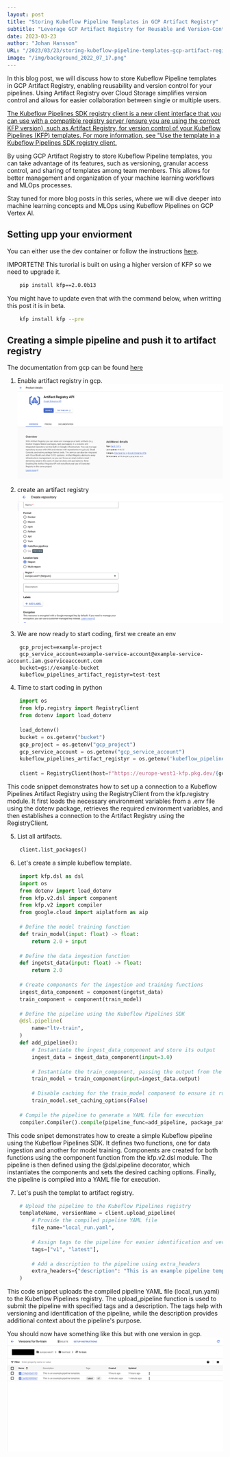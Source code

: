 ```yaml
---
layout: post
title: "Storing Kubeflow Pipeline Templates in GCP Artifact Registry"
subtitle: "Leverage GCP Artifact Registry for Reusable and Version-Controlled Kubeflow Pipeline Templates"
date: 2023-03-23
author: "Johan Hansson"
URL: "/2023/03/23/storing-kubeflow-pipeline-templates-gcp-artifact-registry"
image: "/img/background_2022_07_17.png"
---
```


In this blog post, we will discuss how to store Kubeflow Pipeline templates in GCP Artifact Registry, enabling reusability and version control for your pipelines. Using Artifact Registry over Cloud Storage simplifies version control and allows for easier collaboration between single or multiple users.

[The Kubeflow Pipelines SDK registry client is a new client interface that you can use with a compatible registry server (ensure you are using the correct KFP version), such as Artifact Registry, for version control of your Kubeflow Pipelines (KFP) templates. For more information, see "Use the template in a Kubeflow Pipelines SDK registry client.](https://cloud.google.com/vertex-ai/docs/pipelines/create-pipeline-template#use-the-template-in-kfp-client)

By using GCP Artifact Registry to store Kubeflow Pipeline templates, you can take advantage of its features, such as versioning, granular access control, and sharing of templates among team members. This allows for better management and organization of your machine learning workflows and MLOps processes.

Stay tuned for more blog posts in this series, where we will dive deeper into machine learning concepts and MLOps using Kubeflow Pipelines on GCP Vertex AI.

## Setting upp your enviorment

You can either use the dev container or follow the instructions [here](https://njordy.com/2023/03/21/kubeflow-pipelines/).  

IMPORTETN! This turorial is built on using a higher version of KFP so we need to upgrade it. 

```bash
    pip install kfp==2.0.0b13
```
You might have to update even that with the command below, when writting this post it is in beta.  
```bash
    kfp install kfp --pre
```

## Creating a simple pipeline and push it to artifact registry

The documentation from gcp can be found [here](https://cloud.google.com/vertex-ai/docs/pipelines/create-pipeline-template#vertex-ai-sdk-for-python_1)

1. Enable artifact registry in gcp. 
![artifact registry](../../static/img/enable_artifact_registry.png)

2. create an artifact registry
![Enable vertex](/img/artifact_registry_kubeflow.png)

3. We are now ready to start coding, first we create an env
```env 
    gcp_project=example-project
    gcp_service_account=example-service-account@example-service-account.iam.gserviceaccount.com
    bucket=gs://example-bucket
    kubeflow_pipelines_artifact_registyr=test-test
```

4. Time to start coding in python
```python 
    import os
    from kfp.registry import RegistryClient
    from dotenv import load_dotenv

    load_dotenv()
    bucket = os.getenv("bucket")
    gcp_project = os.getenv("gcp_project")
    gcp_service_account = os.getenv("gcp_service_account")
    kubeflow_pipelines_artifact_registyr = os.getenv('kubeflow_pipelines_artifact_registyr')

    client = RegistryClient(host=f"https://europe-west1-kfp.pkg.dev/{gcp_project}/{kubeflow_pipelines_artifact_registyr}")
```

This code snippet demonstrates how to set up a connection to a Kubeflow Pipelines Artifact Registry using the RegistryClient from the kfp.registry module. It first loads the necessary environment variables from a .env file using the dotenv package, retrieves the required environment variables, and then establishes a connection to the Artifact Registry using the RegistryClient.


5. List all artifacts. 
```python 
    client.list_packages()
```

6. Let's create a simple kubeflow template. 
```python 
    import kfp.dsl as dsl
    import os
    from dotenv import load_dotenv
    from kfp.v2.dsl import component
    from kfp.v2 import compiler
    from google.cloud import aiplatform as aip

    # Define the model training function
    def train_model(input: float) -> float:
        return 2.0 + input

    # Define the data ingestion function
    def ingetst_data(input: float) -> float:
        return 2.0

    # Create components for the ingestion and training functions
    ingest_data_component = component(ingetst_data)
    train_component = component(train_model)

    # Define the pipeline using the Kubeflow Pipelines SDK
    @dsl.pipeline(
        name="ltv-train",
    )
    def add_pipeline():
        # Instantiate the ingest_data_component and store its output
        ingest_data = ingest_data_component(input=3.0)
        
        # Instantiate the train_component, passing the output from the ingest_data_component
        train_model = train_component(input=ingest_data.output)
        
        # Disable caching for the train_model component to ensure it runs every time
        train_model.set_caching_options(False)

    # Compile the pipeline to generate a YAML file for execution
    compiler.Compiler().compile(pipeline_func=add_pipeline, package_path="local_run.yaml")
```
This code snipet demonstrates how to create a simple Kubeflow pipeline using the Kubeflow Pipelines SDK. It defines two functions, one for data ingestion and another for model training. Components are created for both functions using the component function from the kfp.v2.dsl module. The pipeline is then defined using the @dsl.pipeline decorator, which instantiates the components and sets the desired caching options. Finally, the pipeline is compiled into a YAML file for execution.


7. Let's push the templat to artifact registry. 

```python 
    # Upload the pipeline to the Kubeflow Pipelines registry
    templateName, versionName = client.upload_pipeline(
        # Provide the compiled pipeline YAML file
        file_name="local_run.yaml",
        
        # Assign tags to the pipeline for easier identification and versioning
        tags=["v1", "latest"],
        
        # Add a description to the pipeline using extra_headers
        extra_headers={"description": "This is an example pipeline template."}
    )
```

This code snippet uploads the compiled pipeline YAML file (local_run.yaml) to the Kubeflow Pipelines registry. The upload_pipeline function is used to submit the pipeline with specified tags and a description. The tags help with versioning and identification of the pipeline, while the description provides additional context about the pipeline's purpose.

You should now have something like this but with one version in gcp. 
![Alt text](../../static/img/artifact_registry_kubeflow_versions.png)